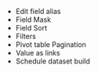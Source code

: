 - Edit field alias
- Field Mask
- Field Sort
- Filters
- Pivot table Pagination
- Value as links
- Schedule dataset build

